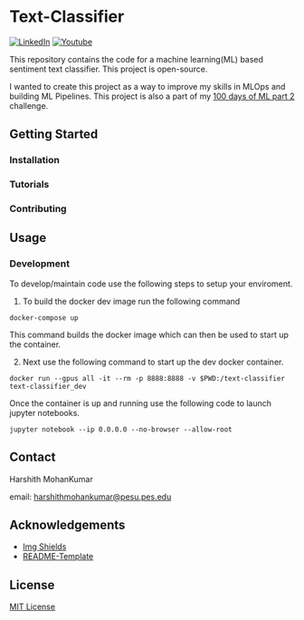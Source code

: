 # Text-Classifier
<!-- [![Contributors][contributors-shield]][contributors-url]
[![Forks][forks-shield]][forks-url]
[![Stargazers][stars-shield]][stars-url]
[![Issues][issues-shield]][issues-url]
[![MIT License][license-shield]][license-url] -->
[![LinkedIn][linkedin-shield]][linkedin-url]
[![Youtube][youtube-shield]][youtube-url]

<!-- DESCRIPTION -->
This repository contains the code for a machine learning(ML) based sentiment text classifier. This project is open-source.

I wanted to create this project as a way to improve my skills in MLOps and building ML Pipelines. This project is also a part of my [100 days of ML part 2](https://github.com/Harsh188/100-Days-of-ML-Pt2) challenge.

<!-- GETTING STARTED -->
## Getting Started

### Installation

### Tutorials

### Contributing

<!-- USAGE EXAMPLES -->
## Usage

### Development

To develop/maintain code use the following steps to setup your enviroment.

1. To build the docker dev image run the following command

```
docker-compose up
```

This command builds the docker image which can then be used to start up the container.

2. Next use the following command to start up the dev docker container.

```
docker run --gpus all -it --rm -p 8888:8888 -v $PWD:/text-classifier text-classifier_dev
```

Once the container is up and running use the following code to launch jupyter notebooks.

```
jupyter notebook --ip 0.0.0.0 --no-browser --allow-root
```

<!-- ROADMAP -->

<!-- CONTACT -->
## Contact

Harshith MohanKumar

email: harshithmohankumar@pesu.pes.edu 

<!-- ACKNOWLEDGEMENTS -->
## Acknowledgements
* [Img Shields](https://shields.io)
* [README-Template](Best-README-Template)

<!-- License -->
## License
[MIT License](https://github.com/HMK-projects/Text-Classifier/blob/main/LICENSE)

<!-- MARKDOWN LINKS & IMAGES --> 

[linkedin-shield]: https://img.shields.io/badge/-LinkedIn-black.svg?style=for-the-badge&logo=linkedin&colorB=555
[linkedin-url]: https://www.linkedin.com/in/harsh188/
[youtube-shield]: https://img.shields.io/badge/YouTube-FF0000?style=for-the-badge&logo=youtube&logoColor=white
[youtube-url]: https://www.youtube.com/channel/UCFpda-r5V_aHpBVgYhm_JDA

